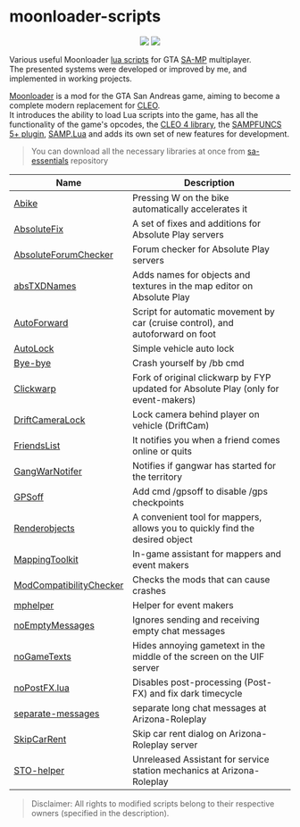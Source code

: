 # moonloader-scripts 

<p align="center">
    <img src="https://img.shields.io/badge/made%20for-GTA%20SA--MP-blue" >
    <img src="https://img.shields.io/badge/Moonloader-v0.26-blue">
</p>

Various useful Moonloader [lua scripts](https://www.blast.hk/threads/22707/) for GTA [SA-MP](https://sampwiki.blast.hk/wiki/Main_Page) multiplayer.  
The presented systems were developed or improved by me, and implemented in working projects.  

[Moonloader](https://www.blast.hk/threads/13305/) is a mod for the GTA San Andreas game, aiming to become a complete modern replacement for [CLEO](https://cleo.li/ru/index.html).  
It introduces the ability to load Lua scripts into the game, has all the functionality of the game's opcodes, the [CLEO 4 library](https://cleo.li/ru/index.html), the [SAMPFUNCS 5+ plugin](https://www.blast.hk/threads/17/), [SAMP.Lua](https://github.com/THE-FYP/SAMP.Lua) and adds its own set of new features for development.  

> You can download all the necessary libraries at once from [sa-essentials](https://github.com/ins1x/sa-essentials) repository

| Name | Description |
| --- | --- |
| [Abike](https://github.com/ins1x/moonloader-scripts/tree/main/arizona/Abike.lua) | Pressing W on the bike automatically accelerates it |
| [AbsoluteFix](https://github.com/ins1x/moonloader-scripts/tree/main/absolute-play/absolutefix) | A set of fixes and additions for Absolute Play servers |
| [AbsoluteForumChecker](https://github.com/ins1x/moonloader-scripts/tree/main/absolute-play/absForumChecker) | Forum checker for Absolute Play servers |
| [absTXDNames](https://github.com/ins1x/moonloader-scripts/tree/main/absolute-play/absTXDNames) | Adds names for objects and textures in the map editor on Absolute Play |
| [AutoForward](https://github.com/ins1x/moonloader-scripts/blob/main/AutoForward.lua) | Script for automatic movement by car (cruise control), and autoforward on foot |
| [AutoLock](https://github.com/ins1x/moonloader-scripts/blob/main/arizona/AutoLock.lua) | Simple vehicle auto lock |
| [Bye-bye](https://github.com/ins1x/moonloader-scripts/blob/main/training-sandbox/bb.lua) | Crash yourself by /bb cmd |
| [Clickwarp](https://github.com/ins1x/moonloader-scripts/tree/main/absolute-play/clickwarp/) | Fork of original clickwarp by FYP updated for Absolute Play (only for event-makers)|
| [DriftСameraLock](https://github.com/ins1x/moonloader-scripts/tree/main/adrenalineX/DriftСameraLock.lua) | Lock camera behind player on vehicle (DriftCam) |
| [FriendsList](https://github.com/ins1x/moonloader-scripts/tree/main/friendslist/) | It notifies you when a friend comes online or quits |
| [GangWarNotifer](https://github.com/ins1x/moonloader-scripts/tree/main/uif-fixes/GangWarNotifier.lua) | Notifies if gangwar has started for the territory |
| [GPSoff](https://github.com/ins1x/moonloader-scripts/tree/main/arizona/gpsoff.lua) | Add cmd /gpsoff to disable /gps checkpoints |
| [Renderobjects](https://github.com/ins1x/moonloader-scripts/tree/main/renderobjects) | A convenient tool for mappers, allows you to quickly find the desired object |
| [MappingToolkit](https://github.com/ins1x/MappingToolkit) | In-game assistant for mappers and event makers |
| [ModCompatibilityChecker](https://github.com/ins1x/moonloader-scripts/tree/main/modchecker/ModCompatibilityChecker.lua) | Checks the mods that can cause crashes |
| [mphelper](https://github.com/ins1x/mphelper) | Helper for event makers |
| [noEmptyMessages](https://github.com/ins1x/moonloader-scripts/tree/main/training-sandbox/noEmptyMessages.lua) | Ignores sending and receiving empty chat messages |
| [noGameTexts](https://github.com/ins1x/moonloader-scripts/tree/main/uif-fixes/noGameTexts.lua) | Hides annoying gametext in the middle of the screen on the UIF server |
| [noPostFX.lua](https://github.com/ins1x/moonloader-scripts/tree/main/uif-fixes/noPostFX.lua) | Disables post-processing (Post-FX) and fix dark timecycle |
| [separate-messages](https://github.com/ins1x/moonloader-scripts/tree/main/arizona/separate-messages) |  separate long chat messages at Arizona-Roleplay |
| [SkipCarRent](https://github.com/ins1x/moonloader-scripts/tree/main/arizona/SkipCarRent) |  Skip car rent dialog on Arizona-Roleplay server |
| [STO-helper](https://github.com/ins1x/moonloader-scripts/tree/main/arizona/sto-helper) |  Unreleased Assistant for service station mechanics at Arizona-Roleplay |

> Disclaimer: All rights to modified scripts belong to their respective owners (specified in the description).